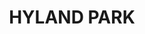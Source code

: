 ---
lastmod: '2025-04-06T06:05:20+00:00'
latitude: -30.604667
layout: suburb
longitude: 152.956681
postcode: '2448'
state: NSW
title: HYLAND PARK
url: /nsw/hyland-park/
---